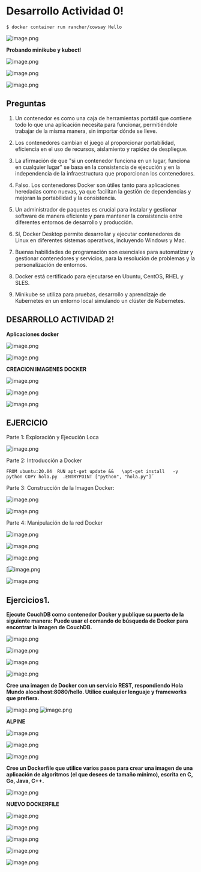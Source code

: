 # Desarrollo Actividad 0!

`$ docker container run rancher/cowsay Hello`

![image.png](https://i.postimg.cc/Twj3dzkG/image.png)


**Probando minikube y kubectl**

![image.png](https://i.postimg.cc/QxJYQ0zt/image.png)

![image.png](https://i.postimg.cc/yd60zyPf/image.png)

![image.png](https://i.postimg.cc/yx43vqdS/image.png)

## Preguntas

1.  Un contenedor es como una caja de herramientas portátil que contiene todo lo que una aplicación necesita para funcionar, permitiéndole trabajar de la misma manera, sin importar dónde se lleve.
    
2.  Los contenedores cambian el juego al proporcionar portabilidad, eficiencia en el uso de recursos, aislamiento y rapidez de despliegue.
    
3.  La afirmación de que "si un contenedor funciona en un lugar, funciona en cualquier lugar" se basa en la consistencia de ejecución y en la independencia de la infraestructura que proporcionan los contenedores.
    
4.  Falso. Los contenedores Docker son útiles tanto para aplicaciones heredadas como nuevas, ya que facilitan la gestión de dependencias y mejoran la portabilidad y la consistencia.
    
5.  Un administrador de paquetes es crucial para instalar y gestionar software de manera eficiente y para mantener la consistencia entre diferentes entornos de desarrollo y producción.
    
6.  Sí, Docker Desktop permite desarrollar y ejecutar contenedores de Linux en diferentes sistemas operativos, incluyendo Windows y Mac.
    
7.  Buenas habilidades de programación son esenciales para automatizar y gestionar contenedores y servicios, para la resolución de problemas y la personalización de entornos.
    
8.  Docker está certificado para ejecutarse en Ubuntu, CentOS, RHEL y SLES.
    
9.  Minikube se utiliza para pruebas, desarrollo y aprendizaje de Kubernetes en un entorno local simulando un clúster de Kubernetes.


## DESARROLLO ACTIVIDAD 2!

**Aplicaciones docker**

![image.png](https://i.postimg.cc/P5p43HfS/image.png)

![image.png](https://i.postimg.cc/Hxpbg1HD/image.png)

**CREACION IMAGENES DOCKER**

![image.png](https://i.postimg.cc/8PJGHFv9/image.png)

![image.png](https://i.postimg.cc/7PpHjMqw/image.png)

![image.png](https://i.postimg.cc/FKb69Sdf/image.png)


## EJERCICIO

Parte 1: Exploración y Ejecución Loca

![image.png](https://i.postimg.cc/jSxG1LnR/image.png)

Parte 2: Introducción a Docker

`FROM ubuntu:20.04 
RUN apt-get update &&  
\apt-get install  
-y python COPY hola.py 
.ENTRYPOINT ["python", "hola.py"]´`


Parte 3:  Construcción de la Imagen Docker:

![image.png](https://i.postimg.cc/c1mR1H5K/image.png)

![image.png](https://i.postimg.cc/pTnjtf18/image.png)


Parte  4: Manipulación de la  red Docker

![image.png](https://i.postimg.cc/3RcdWdzh/image.png)

![image.png](https://i.postimg.cc/g0KM9PQ8/image.png)

![image.png](https://i.postimg.cc/j239prWZ/image.png)

[![image.png](https://i.postimg.cc/Dw1hX84h/image.png)

![image.png](https://i.postimg.cc/x8NhV4KQ/image.png)

## Ejercicios1. 

 **Ejecute CouchDB como contenedor Docker y publique su puerto de la siguiente manera: Puede usar el comando de búsqueda de Docker para encontrar la imagen de CouchDB.**

![image.png](https://i.postimg.cc/HWtBVHkN/image.png)


![image.png](https://i.postimg.cc/6pV3NH0C/image.png)

![image.png](https://i.postimg.cc/Vs3nfVjh/image.png)

![image.png](https://i.postimg.cc/nc4jHcVs/image.png)

**Cree una imagen de Docker con un  servicio REST, respondiendo Hola Mundo alocalhost:8080/hello. Utilice cualquier lenguaje y frameworks que prefiera.**

![image.png](https://i.postimg.cc/mrwyhybH/image.png)
![image.png](https://i.postimg.cc/Bn5xwBPV/image.png)


**ALPINE**

![image.png](https://i.postimg.cc/020YVCwH/image.png)

![image.png](https://i.postimg.cc/Gtc2tvmH/image.png)

![image.png](https://i.postimg.cc/MG2zX1sq/image.png)

**Cree un Dockerfile que utilice varios pasos para crear una imagen de una aplicación de algoritmos (el que desees de tamaño mínimo), escrita en C, Go, Java, C++.**

![image.png](https://i.postimg.cc/26y9DK46/image.png)

**NUEVO DOCKERFILE**

![image.png](https://i.postimg.cc/yNm3N1yp/image.png)

![image.png](https://i.postimg.cc/xTXkzyPz/image.png)

![image.png](https://i.postimg.cc/XJyjvQWj/image.png)

![image.png](https://i.postimg.cc/jd3F8KN1/image.png)

![image.png](https://i.postimg.cc/FzWDngfS/image.png)

